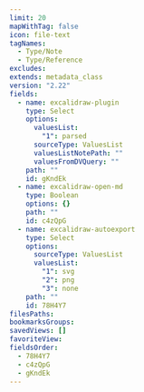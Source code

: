 ```yaml
---
limit: 20
mapWithTag: false
icon: file-text
tagNames:
  - Type/Note
  - Type/Reference
excludes: 
extends: metadata_class
version: "2.22"
fields:
  - name: excalidraw-plugin
    type: Select
    options:
      valuesList:
        "1": parsed
      sourceType: ValuesList
      valuesListNotePath: ""
      valuesFromDVQuery: ""
    path: ""
    id: gKndEk
  - name: excalidraw-open-md
    type: Boolean
    options: {}
    path: ""
    id: c4zQpG
  - name: excalidraw-autoexport
    type: Select
    options:
      sourceType: ValuesList
      valuesList:
        "1": svg
        "2": png
        "3": none
    path: ""
    id: 78H4Y7
filesPaths: 
bookmarksGroups: 
savedViews: []
favoriteView: 
fieldsOrder:
  - 78H4Y7
  - c4zQpG
  - gKndEk
---
```

